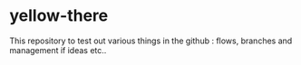 # yellow-there
This repository to test out various things in the github : flows, branches and management if ideas etc..
